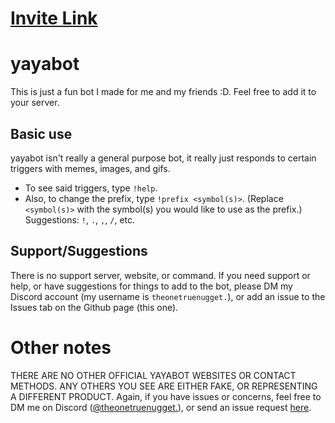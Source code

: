 # [Invite Link](https://discord.com/oauth2/authorize?client_id=1376235848177025116)

# yayabot
This is just a fun bot I made for me and my friends :D.
Feel free to add it to your server.
## Basic use
yayabot isn't really a general purpose bot, it really just responds to certain triggers with memes, images, and gifs.
- To see said triggers, type `!help`.
- Also, to change the prefix, type `!prefix <symbol(s)>`. (Replace `<symbol(s)>` with the symbol(s) you would like to use as the prefix.) Suggestions: `!`, `.`, `,`, `/`, etc.
## Support/Suggestions
There is no support server, website, or command. If you need support or help, or have suggestions for things to add to the bot, please DM my Discord account (my username is `theonetruenugget.`), or add an issue to the Issues tab on the Github page (this one).
# Other notes
THERE ARE NO OTHER OFFICIAL YAYABOT WEBSITES OR CONTACT METHODS. ANY OTHERS YOU SEE ARE EITHER FAKE, OR REPRESENTING A DIFFERENT PRODUCT.
Again, if you have issues or concerns, feel free to DM me on Discord ([@theonetruenugget.](https://discord.com/users/978055148091867157)), or send an issue request [here](https://github.com/jddivoky/yaya-bot/issues).